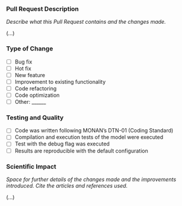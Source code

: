 ### Pull Request Description

_Describe what this Pull Request contains and the changes made._

(...)

### Type of Change

- [ ] Bug fix
- [ ] Hot fix
- [ ] New feature
- [ ] Improvement to existing functionality
- [ ] Code refactoring
- [ ] Code optimization
- [ ] Other: ______

### Testing and Quality

- [ ] Code was written following MONAN’s DTN-01 (Coding Standard)
- [ ] Compilation and execution tests of the model were executed
- [ ] Test with the debug flag was executed
- [ ] Results are reproducible with the default configuration

### Scientific Impact

_Space for further details of the changes made and the improvements introduced. Cite the articles and references used._

(...)
